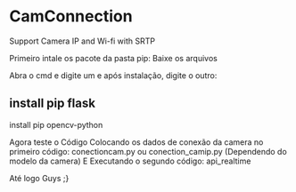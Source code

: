 # CamConnection
Support Camera IP and Wi-fi with SRTP

Primeiro intale os pacote da pasta pip:
Baixe os arquivos

Abra o cmd e digite um e após instalação, digite o outro:

install pip flask
--------------------
install pip opencv-python

Agora teste o Código Colocando os dados de conexão da camera no primeiro código: conectioncam.py ou conection_camip.py (Dependendo do modelo da camera)
E Executando o segundo código: api_realtime

Até logo Guys ;} 
